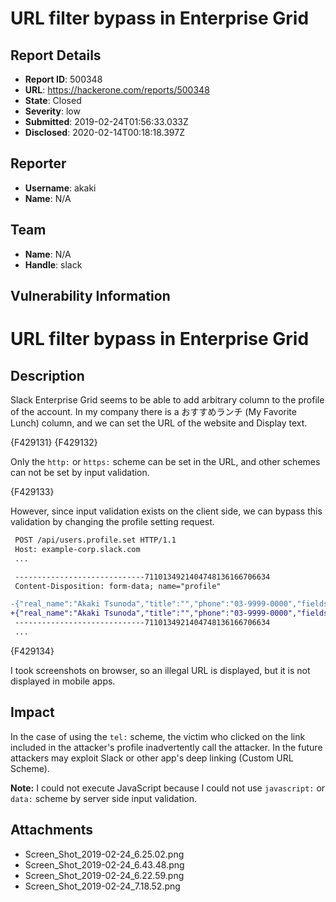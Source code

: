 # URL filter bypass in Enterprise Grid

## Report Details
- **Report ID**: 500348
- **URL**: https://hackerone.com/reports/500348
- **State**: Closed
- **Severity**: low
- **Submitted**: 2019-02-24T01:56:33.033Z
- **Disclosed**: 2020-02-14T00:18:18.397Z

## Reporter
- **Username**: akaki
- **Name**: N/A

## Team
- **Name**: N/A
- **Handle**: slack

## Vulnerability Information
# URL filter bypass in Enterprise Grid

## Description

Slack Enterprise Grid seems to be able to add arbitrary column to the profile of the account. In my company there is a おすすめランチ (My Favorite Lunch) column, and we can set the URL of the website and Display text.

{F429131}
{F429132}

Only the `http:` or `https:` scheme can be set in the URL, and other schemes can not be set by input validation.

{F429133}

However, since input validation exists on the client side, we can bypass this validation by changing the profile setting request.

```diff
 POST /api/users.profile.set HTTP/1.1
 Host: example-corp.slack.com
 ...

 -----------------------------7110134921404748136166706634
 Content-Disposition: form-data; name="profile"

-{"real_name":"Akaki Tsunoda","title":"","phone":"03-9999-0000","fields":{"XfABVBP467":{"value":"https://www.mcdonalds.com","alt":"McDonald's"}}}
+{"real_name":"Akaki Tsunoda","title":"","phone":"03-9999-0000","fields":{"XfABVBP467":{"value":"tel://03-9999-0000","alt":"McDonald's"}}}
 -----------------------------7110134921404748136166706634
 ...
```

{F429134}

I took screenshots on browser, so an illegal URL is displayed, but it is not displayed in mobile apps.

## Impact

In the case of using the `tel:` scheme, the victim who clicked on the link included in the attacker's profile inadvertently call the attacker. In the future attackers may exploit Slack or other app's deep linking (Custom URL Scheme).

**Note:** I could not execute JavaScript because I could not use `javascript:` or `data:` scheme by server side input validation.

## Attachments
- Screen_Shot_2019-02-24_6.25.02.png
- Screen_Shot_2019-02-24_6.43.48.png
- Screen_Shot_2019-02-24_6.22.59.png
- Screen_Shot_2019-02-24_7.18.52.png
